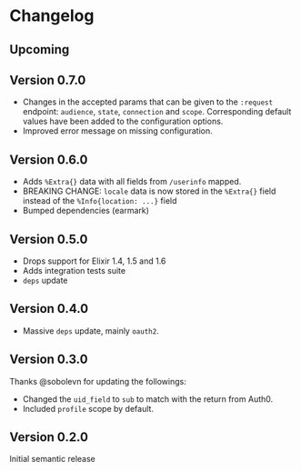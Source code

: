 # Changelog

## Upcoming

## Version 0.7.0

- Changes in the accepted params that can be given to the
  `:request` endpoint: `audience`, `state`, `connection` and
  `scope`. Corresponding default values have been added to the
  configuration options.
- Improved error message on missing configuration.

## Version 0.6.0

- Adds `%Extra{}` data with all fields from `/userinfo` mapped.
- BREAKING CHANGE: `locale` data is now stored in the `%Extra{}`
  field instead of the `%Info{location: ...}` field
- Bumped dependencies (earmark)

## Version 0.5.0

- Drops support for Elixir 1.4, 1.5 and 1.6
- Adds integration tests suite
- `deps` update

## Version 0.4.0

- Massive `deps` update, mainly `oauth2`.

## Version 0.3.0

Thanks @sobolevn for updating the followings:

- Changed the `uid_field` to `sub` to match with the return from Auth0.
- Included `profile` scope by default.

## Version 0.2.0

Initial semantic release
